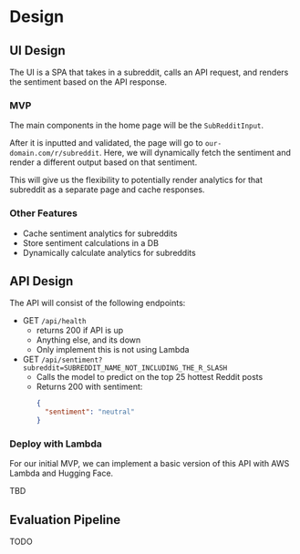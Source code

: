 # Design

## UI Design

The UI is a SPA that takes in a subreddit, calls an API request, and renders the sentiment based on the API response.

### MVP

The main components in the home page will be the `SubRedditInput`.

After it is inputted and validated, the page will go to `our-domain.com/r/subreddit`. Here, we will dynamically fetch the sentiment and render a different output based on that sentiment.

This will give us the flexibility to potentially render analytics for that subreddit as a separate page and cache responses.

### Other Features

- Cache sentiment analytics for subreddits
- Store sentiment calculations in a DB
- Dynamically calculate analytics for subreddits

## API Design

The API will consist of the following endpoints:

- GET `/api/health`
  - returns 200 if API is up
  - Anything else, and its down
  - Only implement this is not using Lambda
- GET `/api/sentiment?subreddit=SUBREDDIT_NAME_NOT_INCLUDING_THE_R_SLASH`
  - Calls the model to predict on the top 25 hottest Reddit posts
  - Returns 200 with sentiment:
    ```json
    {
      "sentiment": "neutral"
    }
    ```

### Deploy with Lambda

For our initial MVP, we can implement a basic version of this API with AWS Lambda and Hugging Face.

TBD

## Evaluation Pipeline

TODO
